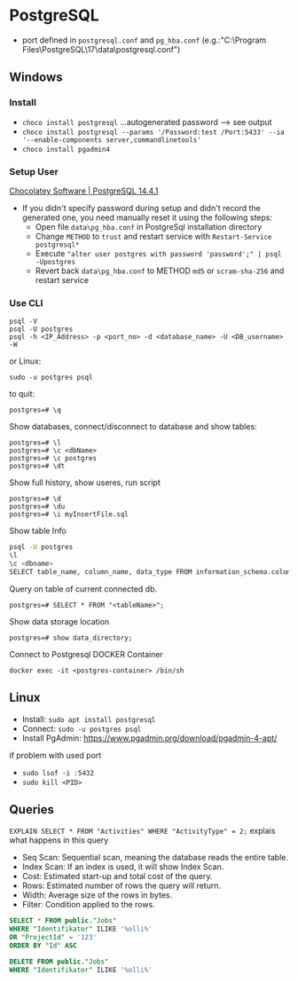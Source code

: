 # PostgreSQL

- port defined in `postgresql.conf` and `pg_hba.conf` (e.g.:"C:\Program Files\PostgreSQL\17\data\postgresql.conf")

## Windows

### Install

- `choco install postgresql` ...autogenerated password --> see output
- `choco install postgresql --params '/Password:test /Port:5433' --ia '--enable-components server,commandlinetools'`
- `choco install pgadmin4`

### Setup User

[Chocolatey Software | PostgreSQL 14.4.1](https://community.chocolatey.org/packages/postgresql "‌")

- If you didn't specify password during setup and didn't record the generated one, you need manually reset it using the following steps:
  - Open file `data\pg_hba.conf` in PostgreSql installation directory
  - Change `METHOD` to `trust` and restart service with `Restart-Service postgresql*`
  - Execute `"alter user postgres with password 'password';" | psql -Upostgres`
  - Revert back `data\pg_hba.conf` to METHOD `md5` or `scram-sha-256` and restart service

### Use CLI

``` shell
psql -V
psql -U postgres
psql -h <IP_Address> -p <port_no> -d <database_name> -U <DB_username> -W
```

or Linux:

```shell
sudo -u postgres psql
```

to quit:

```shell
postgres=# \q
```

Show databases, connect/disconnect to database and show tables:

```shell
postgres=# \l
postgres=# \c <dbName>
postgres=# \c postgres
postgres=# \dt
```

Show full history, show useres, run script

```shell
postgres=# \d
postgres=# \du
postgres=# \i myInsertFile.sql
```

Show table Info

```bash
psql -U postgres
\l 
\c <dbname>
SELECT table_name, column_name, data_type FROM information_schema.columns WHERE table_name='<tablename>';
```

Query on table of current connected db.

```shell
postgres=# SELECT * FROM "<tableName>";
```

Show data storage location

```shell
postgres=# show data_directory; 
```

Connect to Postgresql DOCKER Container

```shell
docker exec -it <postgres-container> /bin/sh
```

## Linux

- Install: `sudo apt install postgresql`
- Connect: `sudo -u postgres psql`
- Install PgAdmin: <https://www.pgadmin.org/download/pgadmin-4-apt/>

if problem with used port

- `sudo lsof -i :5432`
- `sudo kill <PID>`

## Queries

`EXPLAIN SELECT * FROM "Activities" WHERE "ActivityType" = 2;` explais what happens in this query

- Seq Scan: Sequential scan, meaning the database reads the entire table.
- Index Scan: If an index is used, it will show Index Scan.
- Cost: Estimated start-up and total cost of the query.
- Rows: Estimated number of rows the query will return.
- Width: Average size of the rows in bytes.
- Filter: Condition applied to the rows.

```SQL
SELECT * FROM public."Jobs"
WHERE "Identifikator" ILIKE '%olli%' 
OR "ProjectId" = '123'
ORDER BY "Id" ASC 
```

```SQL
DELETE FROM public."Jobs"
WHERE "Identifikator" ILIKE '%olli%' 
```
